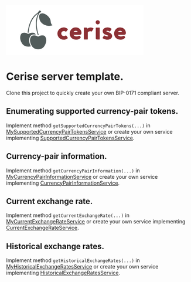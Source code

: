 ![Cerise BIP-0171](logo.png)
# Cerise server template.
Clone this project to quickly create your own BIP-0171 compliant server.

## Enumerating supported currency-pair tokens.
Implement method `getSupportedCurrencyPairTokens(...)` in [MySupportedCurrencyPairTokensService](https://github.com/straumat/cerise-server-template/blob/master/src/main/java/com/oakinvest/cerise/myserver/service/MySupportedCurrencyPairTokensService.java) or create your own service implementing [SupportedCurrencyPairTokensService](https://github.com/straumat/cerise/blob/master/src/main/java/com/oakinvest/cerise/service/SupportedCurrencyPairTokensService.java).

## Currency-pair information.
Implement method `getCurrencyPairInformation(...)` in [MyCurrencyPairInformationService](https://github.com/straumat/cerise-server-template/blob/master/src/main/java/com/oakinvest/cerise/myserver/service/MyCurrencyPairInformationService.java) or create your own service implementing [CurrencyPairInformationService](https://github.com/straumat/cerise/blob/master/src/main/java/com/oakinvest/cerise/service/CurrencyPairInformationService.java).

## Current exchange rate.
Implement method `getCurrentExchangeRate(...)` in [MyCurrentExchangeRateService](https://github.com/straumat/cerise-server-template/blob/master/src/main/java/com/oakinvest/cerise/myserver/service/MyCurrentExchangeRateService.java) or create your own service implementing [CurrentExchangeRateService](https://github.com/straumat/cerise/blob/master/src/main/java/com/oakinvest/cerise/service/CurrentExchangeRateService.java).

## Historical exchange rates.
Implement method `getHistoricalExchangeRates(...)` in [MyHistoricalExchangeRatesService](https://github.com/straumat/cerise-server-template/blob/master/src/main/java/com/oakinvest/cerise/myserver/service/MyHistoricalExchangeRatesService.java) or create your own service implementing [HistoricalExchangeRatesService](https://github.com/straumat/cerise/blob/master/src/main/java/com/oakinvest/cerise/service/HistoricalExchangeRatesService.java).